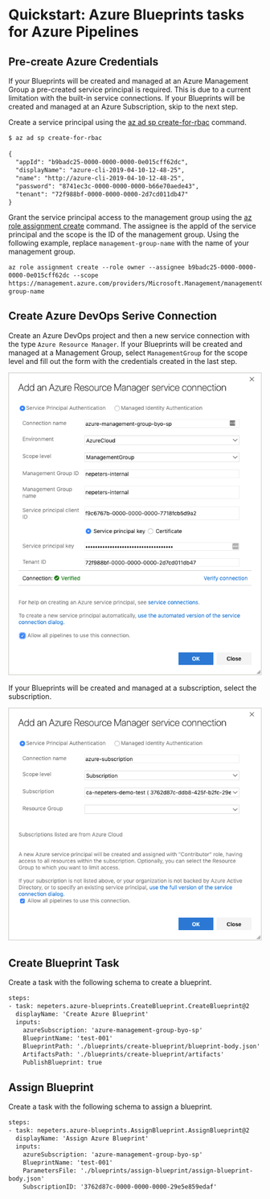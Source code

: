 # Quickstart: Azure Blueprints tasks for Azure Pipelines

## Pre-create Azure Credentials

If your Blueprints will be created and managed at an Azure Management Group a pre-created service principal is required. This is due to a current limitation with the built-in service connections. If your Blueprints will be created and managed at an Azure Subscription, skip to the next step.

Create a service principal using the [az ad sp create-for-rbac]() command.

```
$ az ad sp create-for-rbac

{
  "appId": "b9badc25-0000-0000-0000-0e015cff62dc",
  "displayName": "azure-cli-2019-04-10-12-48-25",
  "name": "http://azure-cli-2019-04-10-12-48-25",
  "password": "8741ec3c-0000-0000-0000-b66e70aede43",
  "tenant": "72f988bf-0000-0000-0000-2d7cd011db47"
}
```

Grant the service principal access to the management group using the [az role assignment create]() command. The assignee is the appId of the service principal and the scope is the ID of the management group. Using the following example, replace `management-group-name` with the name of your management group.

```
az role assignment create --role owner --assignee b9badc25-0000-0000-0000-0e015cff62dc --scope https://management.azure.com/providers/Microsoft.Management/managementGroups/management-group-name
```

## Create Azure DevOps Serive Connection

Create an Azure DevOps project and then a new service connection with the type `Azure Resource Manager`. If your Blueprints will be created and managed at a Management Group, select `ManagementGroup` for the scope level and fill out the form with the credentials created in the last step.

![alt text](./images/mg-service-connection.png)

If your Blueprints will be created and managed at a subscription, select the subscription.

![alt text](./images/sub-service-connection.png)

## Create Blueprint Task

Create a task with the following schema to create a blueprint.

```
steps:
- task: nepeters.azure-blueprints.CreateBlueprint.CreateBlueprint@2
  displayName: 'Create Azure Blueprint'
  inputs:
    azureSubscription: 'azure-management-group-byo-sp'
    BlueprintName: 'test-001'
    BlueprintPath: './blueprints/create-blueprint/blueprint-body.json'
    ArtifactsPath: './blueprints/create-blueprint/artifacts'
    PublishBlueprint: true
```

## Assign Blueprint

Create a task with the following schema to assign a blueprint.

```
steps:
- task: nepeters.azure-blueprints.AssignBlueprint.AssignBlueprint@2
  displayName: 'Assign Azure Blueprint'
  inputs:
    azureSubscription: 'azure-management-group-byo-sp'
    BlueprintName: 'test-001'
    ParametersFile: './blueprints/assign-blueprint/assign-blueprint-body.json'
    SubscriptionID: '3762d87c-0000-0000-0000-29e5e859edaf'
```
